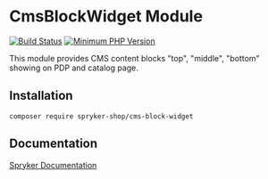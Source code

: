 # CmsBlockWidget Module
[![Build Status](https://travis-ci.org/spryker-shop/cms-block-widget.svg)](https://travis-ci.org/spryker-shop/cms-block-widget)
[![Minimum PHP Version](https://img.shields.io/badge/php-%3E%3D%207.3-8892BF.svg)](https://php.net/)

This module provides CMS content blocks "top", "middle", "bottom" showing on PDP and catalog page.

## Installation

```
composer require spryker-shop/cms-block-widget
```

## Documentation

[Spryker Documentation](https://academy.spryker.com)
